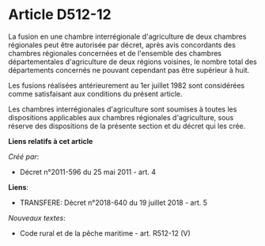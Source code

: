 # Article D512-12

La fusion en une chambre interrégionale d'agriculture de deux chambres régionales peut être autorisée par décret, après avis
concordants des chambres régionales concernées et de l'ensemble des chambres départementales d'agriculture de deux régions
voisines, le nombre total des départements concernés ne pouvant cependant pas être supérieur à huit.

Les fusions réalisées antérieurement au 1er juillet 1982 sont considérées comme satisfaisant aux conditions du présent
article.

Les chambres interrégionales d'agriculture sont soumises à toutes les dispositions applicables aux chambres régionales
d'agriculture, sous réserve des dispositions de la présente section et du décret qui les crée.

**Liens relatifs à cet article**

_Créé par_:

  - Décret n°2011-596 du 25 mai 2011 - art. 4

**Liens**:

  - TRANSFERE: Décret n°2018-640 du 19 juillet 2018 - art. 5

_Nouveaux textes_:

  - Code rural et de la pêche maritime - art. R512-12 (V)
